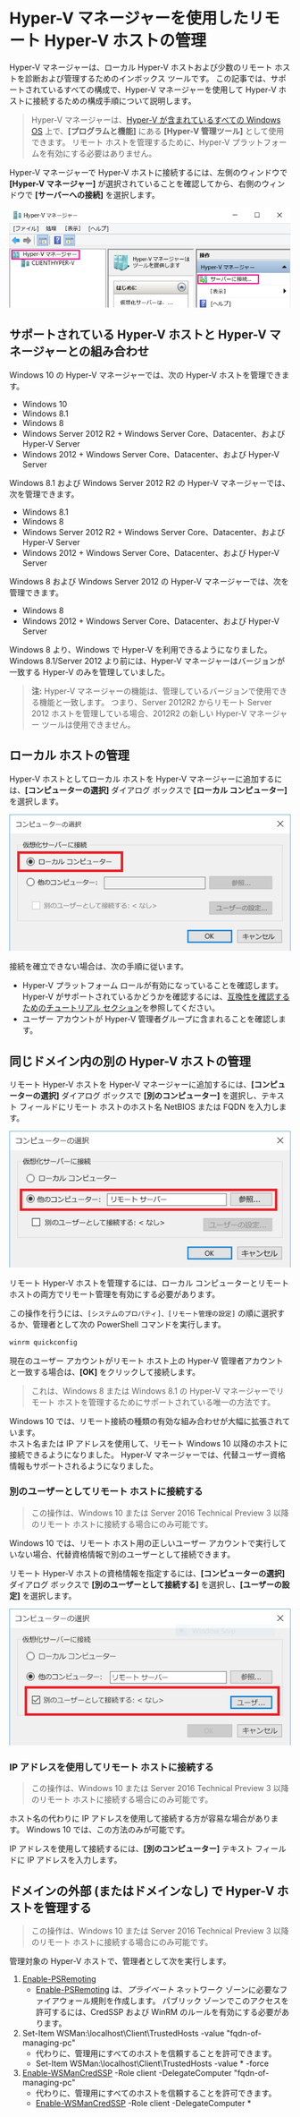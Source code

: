 # Hyper-V マネージャーを使用したリモート Hyper-V ホストの管理

Hyper-V マネージャーは、ローカル Hyper-V ホストおよび少数のリモート ホストを診断および管理するためのインボックス ツールです。 この記事では、サポートされているすべての構成で、Hyper-V マネージャーを使用して Hyper-V ホストに接続するための構成手順について説明します。

> Hyper-V マネージャーは、[Hyper-V が含まれているすべての Windows OS](../quick_start/walkthrough_compatibility.md#OperatingSystemRequirements) 上で、**[プログラムと機能]** にある **[Hyper-V 管理ツール]** として使用できます。 リモート ホストを管理するために、Hyper-V プラットフォームを有効にする必要はありません。

Hyper-V マネージャーで Hyper-V ホストに接続するには、左側のウィンドウで **[Hyper-V マネージャー]** が選択されていることを確認してから、右側のウィンドウで **[サーバーへの接続]** を選択します。

![](media/HyperVManager-ConnectToHost.png)

## サポートされている Hyper-V ホストと Hyper-V マネージャーとの組み合わせ

Windows 10 の Hyper-V マネージャーでは、次の Hyper-V ホストを管理できます。
* Windows 10
* Windows 8.1
* Windows 8
* Windows Server 2012 R2 + Windows Server Core、Datacenter、および Hyper-V Server
* Windows 2012 + Windows Server Core、Datacenter、および Hyper-V Server

Windows 8.1 および Windows Server 2012 R2 の Hyper-V マネージャーでは、次を管理できます。
* Windows 8.1
* Windows 8
* Windows Server 2012 R2 + Windows Server Core、Datacenter、および Hyper-V Server
* Windows 2012 + Windows Server Core、Datacenter、および Hyper-V Server

Windows 8 および Windows Server 2012 の Hyper-V マネージャーでは、次を管理できます。
* Windows 8
* Windows 2012 + Windows Server Core、Datacenter、および Hyper-V Server

Windows 8 より、Windows で Hyper-V を利用できるようになりました。 Windows 8.1/Server 2012 より前には、Hyper-V マネージャーはバージョンが一致する Hyper-V のみを管理していました。

> **注:** Hyper-V マネージャーの機能は、管理しているバージョンで使用できる機能と一致します。 つまり、Server 2012R2 からリモート Server 2012 ホストを管理している場合、2012R2 の新しい Hyper-V マネージャー ツールは使用できません。

## ローカル ホストの管理

Hyper-V ホストとしてローカル ホストを Hyper-V マネージャーに追加するには、**[コンピューターの選択]** ダイアログ ボックスで **[ローカル コンピューター]** を選択します。

![](media/HyperVManager-ConnectToLocalHost.png)

接続を確立できない場合は、次の手順に従います。
*  Hyper-V プラットフォーム ロールが有効になっていることを確認します。  
    Hyper-V がサポートされているかどうかを確認するには、[互換性を確認するためのチュートリアル セクション](../quick_start/walkthrough_compatibility.md)を参照してください。
*  ユーザー アカウントが Hyper-V 管理者グループに含まれることを確認します。


## 同じドメイン内の別の Hyper-V ホストの管理

リモート Hyper-V ホストを Hyper-V マネージャーに追加するには、**[コンピューターの選択]** ダイアログ ボックスで **[別のコンピューター]** を選択し、テキスト フィールドにリモート ホストのホスト名 NetBIOS または FQDN を入力します。

![](media/HyperVManager-ConnectToRemoteHost.png)

リモート Hyper-V ホストを管理するには、ローカル コンピューターとリモート ホストの両方でリモート管理を有効にする必要があります。

この操作を行うには、`[システムのプロパティ]、[リモート管理の設定]` の順に選択するか、管理者として次の PowerShell コマンドを実行します。

``` PowerShell
winrm quickconfig
```

現在のユーザー アカウントがリモート ホスト上の Hyper-V 管理者アカウントと一致する場合は、**[OK]** をクリックして接続します。

> これは、Windows 8 または Windows 8.1 の Hyper-V マネージャーでリモート ホストを管理するためにサポートされている唯一の方法です。


Windows 10 では、リモート接続の種類の有効な組み合わせが大幅に拡張されています。  
ホスト名または IP アドレスを使用して、リモート Windows 10 以降のホストに接続できるようになりました。 Hyper-V マネージャーでは、代替ユーザー資格情報もサポートされるようになりました。


### 別のユーザーとしてリモート ホストに接続する

> この操作は、Windows 10 または Server 2016 Technical Preview 3 以降のリモート ホストに接続する場合にのみ可能です。

Windows 10 では、リモート ホスト用の正しいユーザー アカウントで実行していない場合、代替資格情報で別のユーザーとして接続できます。

リモート Hyper-V ホストの資格情報を指定するには、**[コンピューターの選択]** ダイアログ ボックスで **[別のユーザーとして接続する]** を選択し、**[ユーザーの設定]** を選択します。

![](media/HyperVManager-ConnectToRemoteHostAltCreds.png)


### IP アドレスを使用してリモート ホストに接続する

> この操作は、Windows 10 または Server 2016 Technical Preview 3 以降のリモート ホストに接続する場合にのみ可能です。

ホスト名の代わりに IP アドレスを使用して接続する方が容易な場合があります。 Windows 10 では、この方法のみが可能です。

IP アドレスを使用して接続するには、**[別のコンピューター]** テキスト フィールドに IP アドレスを入力します。


## ドメインの外部 (またはドメインなし) で Hyper-V ホストを管理する

> この操作は、Windows 10 または Server 2016 Technical Preview 3 以降のリモート ホストに接続する場合にのみ可能です。

管理対象の Hyper-V ホストで、管理者として次を実行します。

1.  [Enable-PSRemoting](https://technet.microsoft.com/en-us/library/hh849694.aspx)
    * [Enable-PSRemoting](https://technet.microsoft.com/en-us/library/hh849694.aspx) は、*プライベート* ネットワーク ゾーンに必要なファイアウォール規則を作成します。 パブリック ゾーンでこのアクセスを許可するには、CredSSP および WinRM のルールを有効にする必要があります。
2. Set-Item WSMan:\localhost\Client\TrustedHosts -value "fqdn-of-managing-pc"
    * 代わりに、管理用にすべてのホストを信頼することを許可できます。
    * Set-Item WSMan:\localhost\Client\TrustedHosts -value * -force
3. [Enable-WSManCredSSP](https://technet.microsoft.com/en-us/library/hh849872.aspx) -Role client -DelegateComputer "fqdn-of-managing-pc"
    * 代わりに、管理用にすべてのホストを信頼することを許可できます。
    * [Enable-WSManCredSSP](https://technet.microsoft.com/en-us/library/hh849872.aspx) -Role client -DelegateComputer *




